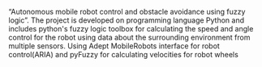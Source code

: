 “Autonomous mobile robot control and obstacle avoidance using fuzzy logic”. The project is developed on programming language Python and includes python's fuzzy logic toolbox for calculating the speed and angle control for the robot using data about  the surrounding environment from multiple sensors.
Using Adept MobileRobots interface for robot control(ARIA) and pyFuzzy for calculating velocities for robot wheels
